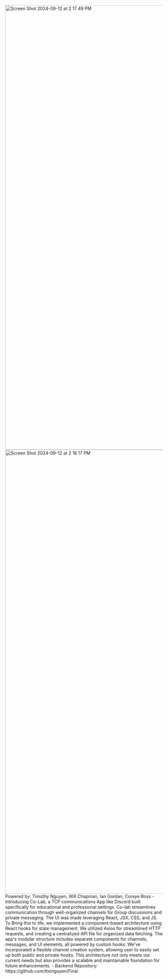 <img width="1416" alt="Screen Shot 2024-09-12 at 2 17 49 PM" src="https://github.com/user-attachments/assets/199cd27f-2fb2-4c46-8176-d80ac4294515">
<img width="1414" alt="Screen Shot 2024-09-12 at 2 18 17 PM" src="https://github.com/user-attachments/assets/52d4ce5f-e60f-4cdc-8067-b22167918348">
Powered by: Timothy Nguyen, Will Chapman, Ian Gordan, Coreye Ross
-
Introducing Co-Lab, a TCP communications App like Discord built specifically for educational and professional settings. Co-lab streamlines communication through well-organized channels for Group discussions and private messaging. The UI was made leveraging React, JSX, CSS, and JS. To Bring this to life, we implemented a component-based architecture using React hooks for state management. We utilized Axios for streamlined HTTP requests, and creating a centralized API file for organized data fetching. The app's modular structure includes separate components for channels, messages, and UI elements, all powered by custom hooks. We've incorporated a flexible channel creation system, allowing user to easily set up both public and private hooks. This architecture not only meets our current needs but also provides a scalable and maintainable foundation for future enhancements.
-
Backend Repository: https://github.com/ttxlnguyen/Final
